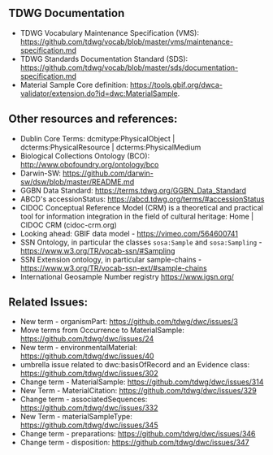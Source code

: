 ## TDWG Documentation
 - TDWG Vocabulary Maintenance Specification (VMS): https://github.com/tdwg/vocab/blob/master/vms/maintenance-specification.md
 - TDWG Standards Documentation Standard (SDS): https://github.com/tdwg/vocab/blob/master/sds/documentation-specification.md
 - Material Sample Core definition:  https://tools.gbif.org/dwca-validator/extension.do?id=dwc:MaterialSample.

## Other resources and references:
 - Dublin Core Terms: dcmitype:PhysicalObject | dcterms:PhysicalResource | dcterms:PhysicalMedium 
 - Biological Collections Ontology (BCO): http://www.obofoundry.org/ontology/bco
 - Darwin-SW: https://github.com/darwin-sw/dsw/blob/master/README.md
 - GGBN Data Standard: https://terms.tdwg.org/GGBN_Data_Standard
 - ABCD's accessionStatus: https://abcd.tdwg.org/terms/#accessionStatus
 - CIDOC Conceptual Reference Model (CRM) is a theoretical and practical tool for information integration in the field of cultural heritage: Home | CIDOC CRM (cidoc-crm.org)
 - Looking ahead: GBIF data model - https://vimeo.com/564600741
 - SSN Ontology, in particular the classes `sosa:Sample` and `sosa:Sampling` - https://www.w3.org/TR/vocab-ssn/#Sampling
 - SSN Extension ontology, in particular sample-chains - https://www.w3.org/TR/vocab-ssn-ext/#sample-chains 
 - International Geosample Number registry https://www.igsn.org/ 

## Related Issues:
 - New term - organismPart: https://github.com/tdwg/dwc/issues/3
 - Move terms from Occurrence to MaterialSample: https://github.com/tdwg/dwc/issues/24 
 - New term - environmentalMaterial: https://github.com/tdwg/dwc/issues/40
 - umbrella issue related to dwc:basisOfRecord and an Evidence class: https://github.com/tdwg/dwc/issues/302 
 - Change term - MaterialSample: https://github.com/tdwg/dwc/issues/314 
 - New Term - MaterialCitation: https://github.com/tdwg/dwc/issues/329
 - Change term - associatedSequences: https://github.com/tdwg/dwc/issues/332
 - New Term - materialSampleType: https://github.com/tdwg/dwc/issues/345
 - Change term - preparations: https://github.com/tdwg/dwc/issues/346
 - Change term - disposition: https://github.com/tdwg/dwc/issues/347
